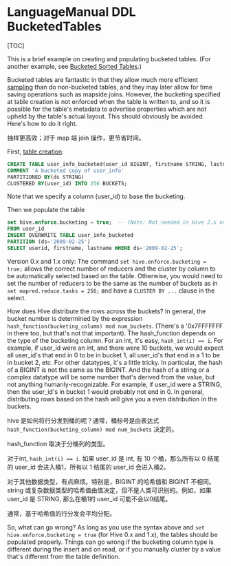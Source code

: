 # LanguageManual DDL BucketedTables

[TOC]

This is a brief example on creating and populating bucketed tables. (For another example, see [Bucketed Sorted Tables](https://cwiki.apache.org/confluence/display/Hive/LanguageManual+DDL#LanguageManualDDL-BucketedSortedTables).)

Bucketed tables are fantastic in that they allow much more efficient [sampling](https://cwiki.apache.org/confluence/display/Hive/LanguageManual+Sampling) than do non-bucketed tables, and they may later allow for time saving operations such as mapside joins. However, the bucketing specified at table creation is not enforced when the table is written to, and so it is possible for the table's metadata to advertise properties which are not upheld by the table's actual layout. This should obviously be avoided. Here's how to do it right.

抽样更高效；对于 map 端 join 操作，更节省时间。

First, [table creation](https://cwiki.apache.org/confluence/display/Hive/LanguageManual+DDL#LanguageManualDDL-Create/Drop/TruncateTable):

```sql
CREATE TABLE user_info_bucketed(user_id BIGINT, firstname STRING, lastname STRING)
COMMENT 'A bucketed copy of user_info'
PARTITIONED BY(ds STRING)
CLUSTERED BY(user_id) INTO 256 BUCKETS;
```

Note that we specify a column (user_id) to base the bucketing.

Then we populate the table

```sql
set hive.enforce.bucketing = true;  -- (Note: Not needed in Hive 2.x onward)
FROM user_id
INSERT OVERWRITE TABLE user_info_bucketed
PARTITION (ds='2009-02-25')
SELECT userid, firstname, lastname WHERE ds='2009-02-25';
```

Version 0.x and 1.x only: The command `set hive.enforce.bucketing = true;` allows the correct number of reducers and the cluster by column to be automatically selected based on the table. Otherwise, you would need to set the number of reducers to be the same as the number of buckets as in `set mapred.reduce.tasks = 256;` and have a `CLUSTER BY ...` clause in the select.

How does Hive distribute the rows across the buckets? In general, the bucket number is determined by the expression `hash_function(bucketing_column) mod num_buckets`. (There's a '0x7FFFFFFF in there too, but that's not that important). The hash_function depends on the type of the bucketing column. For an int, it's easy, `hash_int(i) == i`. For example, if user_id were an int, and there were 10 buckets, we would expect all user_id's that end in 0 to be in bucket 1, all user_id's that end in a 1 to be in bucket 2, etc. For other datatypes, it's a little tricky. In particular, the hash of a BIGINT is not the same as the BIGINT. And the hash of a string or a complex datatype will be some number that's derived from the value, but not anything humanly-recognizable. For example, if user_id were a STRING, then the user_id's in bucket 1 would probably not end in 0. In general, distributing rows based on the hash will give you a even distribution in the buckets.

hive 是如何将行分发到桶的呢？通常，桶标号是由表达式 `hash_function(bucketing_column) mod num_buckets` 决定的。

hash_function 取决于分桶列的类型。

对于int, `hash_int(i) == i`. 如果 user_id 是 int, 有 10 个桶，那么所有以 0 结尾的 user_id 会进入桶1，所有以 1 结尾的 user_id 会进入桶2。

对于其他数据类型，有点麻烦。特别是，BIGINT 的哈希值和 BIGINT 不相同。 string 或复杂数据类型的哈希值由值决定，但不是人类可识别的。例如，如果 user_id 是 STRING, 那么在桶1的 user_id 可能不会以0结尾。

通常，基于哈希值的行分发会平均分配。

So, what can go wrong? As long as you use the syntax above and `set hive.enforce.bucketing = true` (for Hive 0.x and 1.x), the tables should be populated properly. Things can go wrong if the bucketing column type is different during the insert and on read, or if you manually cluster by a value that's different from the table definition.